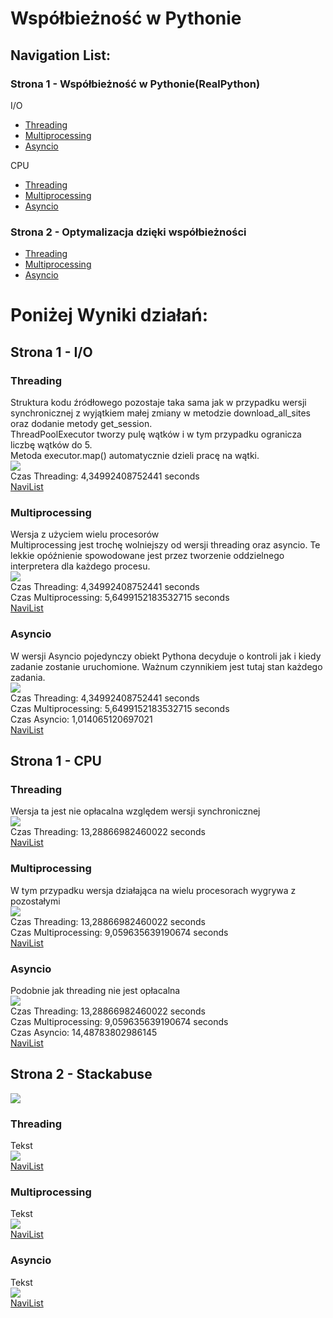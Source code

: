 # Współbieżność w Pythonie
## Navigation List:
### Strona 1 - Współbieżność w Pythonie(RealPython)
I/O
* [Threading](https://github.com/PawelM98/Uczenie_Maszynowe/tree/master/Lab10#strona-1---io)<br>
* [Multiprocessing](https://github.com/PawelM98/Uczenie_Maszynowe/tree/master/Lab10#multiprocessing)<br>
* [Asyncio](https://github.com/PawelM98/Uczenie_Maszynowe/tree/master/Lab10#asyncio)<br>

CPU
* [Threading](https://github.com/PawelM98/Uczenie_Maszynowe/tree/master/Lab10#strona-1---cpu)<br>
* [Multiprocessing](https://github.com/PawelM98/Uczenie_Maszynowe/tree/master/Lab10#multiprocessing-1)<br>
* [Asyncio](https://github.com/PawelM98/Uczenie_Maszynowe/tree/master/Lab10#asyncio-1)<br>
### Strona 2 - Optymalizacja dzięki współbieżności
* [Threading](https://github.com/PawelM98/Uczenie_Maszynowe/tree/master/Lab10#threading-2)<br>
* [Multiprocessing](https://github.com/PawelM98/Uczenie_Maszynowe/tree/master/Lab10#multiprocessing-2)<br>
* [Asyncio](https://github.com/PawelM98/Uczenie_Maszynowe/tree/master/Lab10#asyncio-2)<br>

# Poniżej Wyniki działań:
## Strona 1 - I/O
### Threading 
Struktura kodu źródłowego pozostaje taka sama jak w przypadku wersji synchronicznej z wyjątkiem małej zmiany w metodzie download_all_sites oraz dodanie metody get_session.<br>
ThreadPoolExecutor tworzy pulę wątków i w tym przypadku ogranicza liczbę wątków do 5.<br>
Metoda executor.map() automatycznie dzieli pracę na wątki.<br>
![](images/io_threading.PNG)<br>
Czas Threading: 4,34992408752441 seconds<br>
[NaviList](https://github.com/PawelM98/Uczenie_Maszynowe/tree/master/Lab10#navigation-list)<br>

### Multiprocessing 
Wersja z użyciem wielu procesorów<br>
Multiprocessing jest trochę wolniejszy od wersji threading oraz asyncio. Te lekkie opóźnienie spowodowane jest przez tworzenie oddzielnego interpretera dla każdego procesu.<br>
![](images/io_mp.PNG)<br>
Czas Threading: 4,34992408752441 seconds <br>
Czas Multiprocessing: 5,6499152183532715 seconds<br>
[NaviList](https://github.com/PawelM98/Uczenie_Maszynowe/tree/master/Lab10#navigation-list)<br>


### Asyncio
W wersji Asyncio pojedynczy obiekt Pythona decyduje o kontroli jak i kiedy zadanie zostanie uruchomione. Ważnum czynnikiem jest tutaj stan każdego zadania.<br>
![](images/io_asyncio.PNG)<br>
Czas Threading: 4,34992408752441 seconds<br>
Czas Multiprocessing: 5,6499152183532715 seconds<br>
Czas Asyncio: 1,014065120697021<br>
[NaviList](https://github.com/PawelM98/Uczenie_Maszynowe/tree/master/Lab10#navigation-list)<br>

## Strona 1 - CPU
### Threading 
Wersja ta jest nie opłacalna względem wersji synchronicznej<br>
![](images/cpu_threading.PNG)<br>
Czas Threading: 13,28866982460022 seconds<br>
[NaviList](https://github.com/PawelM98/Uczenie_Maszynowe/tree/master/Lab10#navigation-list)<br>

### Multiprocessing 
W tym przypadku wersja działająca na wielu procesorach wygrywa z pozostałymi<br>
![](images/cpu_mp.PNG)<br>
Czas Threading: 13,28866982460022 seconds<br>
Czas Multiprocessing: 9,059635639190674 seconds<br>
[NaviList](https://github.com/PawelM98/Uczenie_Maszynowe/tree/master/Lab10#navigation-list)<br>


### Asyncio
Podobnie jak threading nie jest opłacalna<br>
![](images/cpu_asyncio.PNG)<br>
Czas Threading: 13,28866982460022 seconds<br>
Czas Multiprocessing: 9,059635639190674 seconds<br>
Czas Asyncio: 14,48783802986145<br>
[NaviList](https://github.com/PawelM98/Uczenie_Maszynowe/tree/master/Lab10#navigation-list)<br>


## Strona 2 - Stackabuse
![](images/error.PNG)<br>
### Threading
Tekst<br>
![](images/zdjecie.PNG)<br>
[NaviList](https://github.com/PawelM98/Uczenie_Maszynowe/tree/master/Lab10#navigation-list)<br>

### Multiprocessing
Tekst<br>
![](images/zdjecie.PNG)<br>
[NaviList](https://github.com/PawelM98/Uczenie_Maszynowe/tree/master/Lab10#navigation-list)<br>


### Asyncio
Tekst<br>
![](images/zdjecie.PNG)<br>
[NaviList](https://github.com/PawelM98/Uczenie_Maszynowe/tree/master/Lab10#navigation-list)<br>